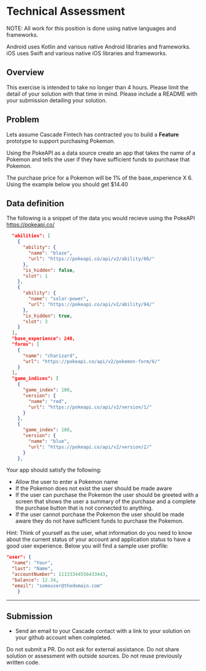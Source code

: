# Technical Assessment
NOTE: All work for this position is done using native languages and frameworks.

Android uses Kotlin and various native Android libraries and frameworks.
iOS uses Swift and various native iOS libraries and frameworks.

## Overview
This exercise is intended to take no longer than 4 hours.  Please limit the detail of your solution with that time in mind.  Please include a README with your submission detailing your solution.

## Problem
Lets assume Cascade Fintech has contracted you to build a **Feature** prototype to support purchasing Pokemon.  

Using the PokeAPI as a data source create an app that takes the name of a Pokemon and tells the user if they have sufficient funds to purchase that Pokemon. 

The purchase price for a Pokemon will be 1% of the base_experience X 6. Using the example below you should get $14.40

## Data definition

The following is a snippet of the data you would recieve using the PokeAPI https://pokeapi.co/

```json
  "abilities": [
    {
      "ability": {
        "name": "blaze",
        "url": "https://pokeapi.co/api/v2/ability/66/"
      },
      "is_hidden": false,
      "slot": 1
    },
    {
      "ability": {
        "name": "solar-power",
        "url": "https://pokeapi.co/api/v2/ability/94/"
      },
      "is_hidden": true,
      "slot": 3
    }
  ],
  "base_experience": 240,
  "forms": [
    {
      "name": "charizard",
      "url": "https://pokeapi.co/api/v2/pokemon-form/6/"
    }
  ],
  "game_indices": [
    {
      "game_index": 180,
      "version": {
        "name": "red",
        "url": "https://pokeapi.co/api/v2/version/1/"
      }
    },
    {
      "game_index": 180,
      "version": {
        "name": "blue",
        "url": "https://pokeapi.co/api/v2/version/2/"
      }
    },
```


Your app should satisfy the following:
- Allow the user to enter a Pokemon name
- If the Pokemon does not exist the user should be made aware
- If the user can purchase the Pokemon the user should be greeted with a screen that shows the user a summary of the purchase and a complete the purchase button that is not connected to anything.
- If the user cannot purchase the Pokemon the user should be made aware they do not have sufficient funds to purchase the Pokemon.


Hint: Think of yourself as the user, what information do you need to know about the current status of your account and application status to have a good user experience. Below you will find a sample user profile:

```json
"user": {
  "name": "Your",
  "last": "Name",
  "accountNumber": 11133344556433443,
  "balance": 12.34,
  "email": "someuser@thedomain.com"
	}
```

___

## Submission
- Send an email to your Cascade contact with a link to your solution on your github account when completed.

Do not submit a PR. 
Do not ask for external assistance. 
Do not share solution or assessment with outside sources.
Do not reuse previously written code.
